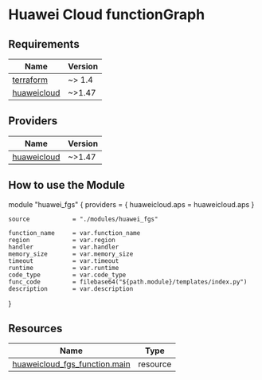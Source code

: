 # Huawei Cloud functionGraph
<!-- BEGIN_TF_DOCS -->
## Requirements

| Name | Version |
|------|---------|
| <a name="requirement_terraform"></a> [terraform](#requirement\_terraform) | ~> 1.4 |
| <a name="requirement_huaweicloud"></a> [huaweicloud](#requirement\_huaweicloud) | ~>1.47 |

## Providers

| Name | Version |
|------|---------|
| <a name="provider_huaweicloud"></a> [huaweicloud](#provider\_huaweicloud) | ~>1.47 |

## How to use the Module

module "huawei_fgs" {
    providers = {
      huaweicloud.aps = huaweicloud.aps
    }

    source            = "./modules/huawei_fgs"

    function_name     = var.function_name 
    region            = var.region    
    handler           = var.handler
    memory_size       = var.memory_size 
    timeout           = var.timeout    
    runtime           = var.runtime  
    code_type         = var.code_type  
    func_code         = filebase64("${path.module}/templates/index.py")
    description       = var.description 
}


## Resources

| Name | Type |
|------|------|
| [huaweicloud_fgs_function.main](https://registry.terraform.io/providers/huaweicloud/huaweicloud/latest/docs/resources/fgs_function) | resource |
